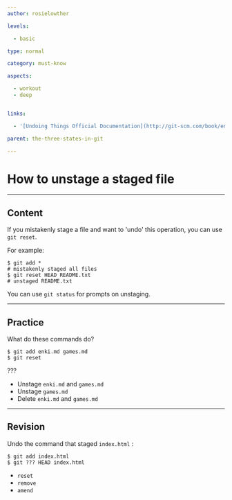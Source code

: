 ```yaml
---
author: rosielowther

levels:

  - basic

type: normal

category: must-know

aspects:

  - workout
  - deep


links:

  - '[Undoing Things Official Documentation](http://git-scm.com/book/en/v2/Git-Basics-Undoing-Things){website}'

parent: the-three-states-in-git

---
```


# How to unstage a staged file

---
## Content

If you mistakenly stage a file and want to 'undo' this operation, you can use `git reset`.

For example:
```
$ git add *
# mistakenly staged all files
$ git reset HEAD README.txt
# unstaged README.txt 
```
You can use `git status` for prompts on unstaging.

---
## Practice

What do these commands do?
```
$ git add enki.md games.md
$ git reset 
```
 ???

* Unstage `enki.md` and `games.md`
* Unstage `games.md`
* Delete `enki.md` and `games.md`

---
## Revision

Undo the command that staged `index.html` :
```
$ git add index.html
$ git ??? HEAD index.html
```

* `reset`
* `remove`
* `amend`

 
